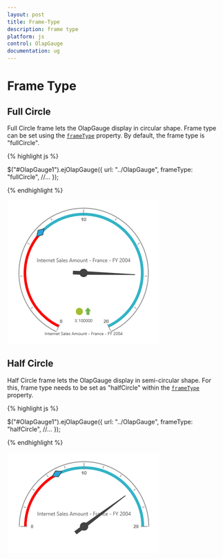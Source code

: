 ```yaml
---
layout: post
title: Frame-Type
description: frame type 
platform: js
control: OlapGauge
documentation: ug
---
```


# Frame Type

## Full Circle

Full Circle frame lets the OlapGauge display in circular shape. Frame type can be set using the [`frameType`](/js/api/ejcirculargauge#members:frame) property.  By default, the frame type is "fullCircle".

{% highlight js %}

$("#OlapGauge1").ejOlapGauge({
    url: "../OlapGauge",
    frameType: "fullCircle",
    //...
});

{% endhighlight %}

![](Frame-Type_images/fullCircle.png) 

## Half Circle

Half Circle frame lets the OlapGauge display in semi-circular shape. For this, frame type needs to be set as "halfCircle" within the [`frameType`](/js/api/ejcirculargauge#members:frame) property.

{% highlight js %}

$("#OlapGauge1").ejOlapGauge({
    url: "../OlapGauge",
    frameType: "halfCircle",
    //...
});

{% endhighlight %}

![](Frame-Type_images/halfCircle.png) 

